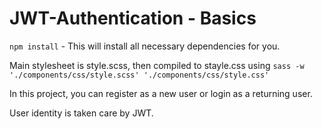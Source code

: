 # JWT-Authentication - Basics

```npm install``` - This will install all necessary dependencies for you.

Main stylesheet is style.scss, then compiled to stayle.css using
```sass -w './components/css/style.scss' './components/css/style.css'```

In this project, you can register as a new user or login as a returning user.

User identity is taken care by JWT.
